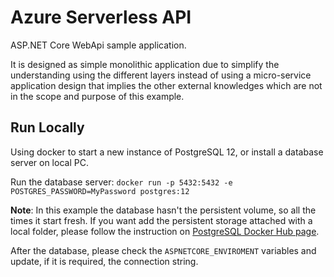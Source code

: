 # Azure Serverless API #

ASP.NET Core WebApi sample application.

It is designed as simple monolithic application due to simplify the understanding using the different layers instead of using a micro-service application design that implies the other external knowledges which are not in the scope and purpose of this example.

## Run Locally ## 

Using docker to start a new instance of PostgreSQL 12, or install a database server on local PC.

Run the database server: `docker run -p 5432:5432 -e POSTGRES_PASSWORD=MyPassword postgres:12`

**Note**: In this example the database hasn't the persistent volume, so all the times it start fresh. If you want add the persistent storage attached with a local folder, please follow the instruction on [PostgreSQL Docker Hub page](https://hub.docker.com/_/postgres).

After the database, please check the `ASPNETCORE_ENVIROMENT` variables and update, if it is required, the connection string.